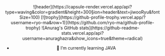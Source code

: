 <div align="center">
![header](https://capsule-render.vercel.app/api?type=waving&color=gradient&height=300&section=header&text=jiwooRyu&fontSize=100)
[![trophy](https://github-profile-trophy.vercel.app/?username=ryo-ma&row=1)](https://github.com/ryo-ma/github-profile-trophy)
![Anurag's GitHub stats](https://github-readme-stats.vercel.app/api?username=anuraghazra&show_icons=true&theme=radical)

- 🌱 I’m currently learning JAVA
</div>

